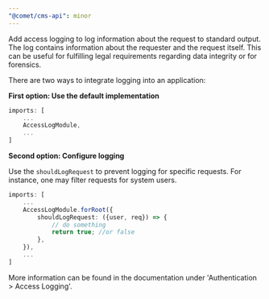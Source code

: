 ```yaml
---
"@comet/cms-api": minor
---
```


Add access logging to log information about the request to standard output. The log contains information about the requester and the request itself. This can be useful for fulfilling legal requirements regarding data integrity or for forensics.

There are two ways to integrate logging into an application:

**First option: Use the default implementation**

```ts
imports: [
    ...
    AccessLogModule,
    ...
]
```

**Second option: Configure logging**

Use the `shouldLogRequest` to prevent logging for specific requests. For instance, one may filter requests for system users.

```ts
imports: [
    ...
    AccessLogModule.forRoot({
        shouldLogRequest: ({user, req}) => {
            // do something
            return true; //or false
        },
    }),
    ...
]
```

More information can be found in the documentation under 'Authentication > Access Logging'.

